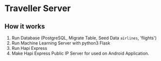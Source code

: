 # Traveller Server

## How it works
1. Run Database (PostgreSQL, Migrate Table, Seed Data `airlines`, 'flights')
2. Run Machine Learning Server with python3 Flask
3. Run Hapi Express
4. Make Hapi Express Public IP Server for used on Android Application.